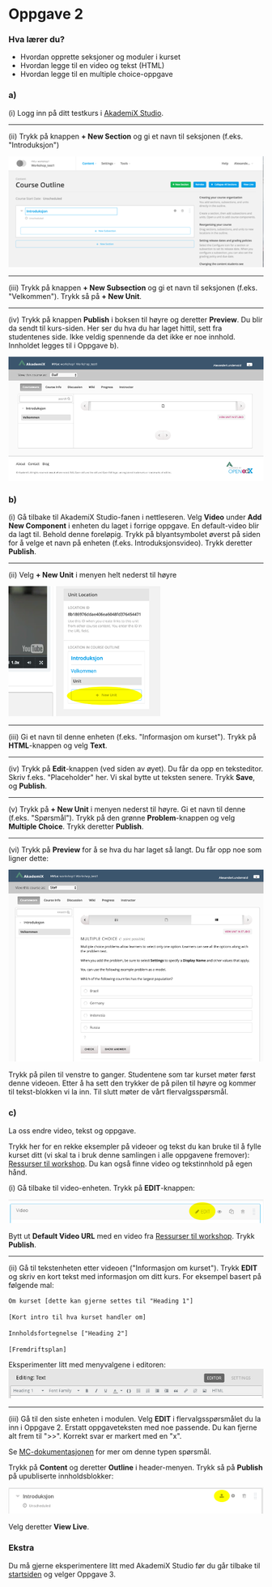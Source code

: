 # Oppgave 2

### Hva lærer du?
* Hvordan opprette seksjoner og moduler i kurset
* Hvordan legge til en video og tekst (HTML)
* Hvordan legge til en multiple choice-oppgave


### a)

(i) Logg inn på ditt testkurs i [AkademiX Studio](https://beta.akademix.no:18010).

----
(ii) Trykk på knappen **+ New Section** og gi et navn til seksjonen (f.eks. "Introduksjon")

![Ny seksjon](new_section.png)

----
(iii) Trykk på knappen **+ New Subsection** og gi et navn til seksjonen (f.eks. "Velkommen"). Trykk så på **+ New Unit**.

----
(iv) Trykk på knappen **Publish** i boksen til høyre og deretter **Preview**. Du blir da sendt til kurs-siden. Her ser du hva du har laget hittil, sett fra studentenes side. Ikke veldig spennende da det ikke er noe innhold. Innholdet legges til i Oppgave b).

![Første preview](first_preview.png)

### b)

(i) Gå tilbake til AkademiX Studio-fanen i nettleseren. Velg **Video** under **Add New Component** i enheten du laget i forrige oppgave. En default-video blir da lagt til. Behold denne foreløpig. Trykk på blyantsymbolet øverst på siden for å velge et navn på enheten (f.eks. Introduksjonsvideo). Trykk deretter **Publish**.

----
(ii) Velg **+ New Unit** i menyen helt nederst til høyre

![Ny enhet](new_unit_in_unit.png)

----
(iii) Gi et navn til denne enheten (f.eks. "Informasjon om kurset"). Trykk på **HTML**-knappen og velg **Text**.

----
(iv) Trykk på **Edit**-knappen (ved siden av øyet). Du får da opp en teksteditor. Skriv f.eks. "Placeholder" her. Vi skal bytte ut teksten senere. Trykk **Save**, og **Publish**.

----
(v) Trykk på **+ New Unit** i menyen nederst til høyre. Gi et navn til denne (f.eks. "Spørsmål"). Trykk på den grønne **Problem**-knappen og velg **Multiple Choice**. Trykk deretter **Publish**.

----
(vi) Trykk på **Preview** for å se hva du har laget så langt. Du får opp noe som ligner dette:

![Testkurs 1](testkurs1.png)

Trykk på pilen til venstre to ganger. Studentene som tar kurset møter først denne videoen. Etter å ha sett den trykker de på pilen til høyre og kommer til tekst-blokken vi la inn. Til slutt møter de vårt flervalgsspørsmål. 

### c)

La oss endre video, tekst og oppgave.

Trykk her for en rekke eksempler på videoer og tekst du kan bruke til å fylle kurset ditt (vi skal ta i bruk denne samlingen i alle oppgavene fremover): 
[Ressurser til workshop](../Ressurser/ressurser.md#ressurser). Du kan også finne video og tekstinnhold på egen hånd.

(i) Gå tilbake til video-enheten. Trykk på **EDIT**-knappen:

![Edit video](edit_video.png)

Bytt ut **Default Video URL** med en video fra [Ressurser til workshop](../Ressurser/ressurser.md#ressurser). Trykk **Publish**.

----
(ii) Gå til tekstenheten etter videoen ("Informasjon om kurset"). Trykk **EDIT** og skriv en kort tekst med informasjon om ditt kurs. For eksempel basert på følgende mal:

```
Om kurset [dette kan gjerne settes til "Heading 1"]

[Kort intro til hva kurset handler om]

Innholdsfortegnelse ["Heading 2"]

[Fremdriftsplan]

```

Eksperimenter litt med menyvalgene i editoren:
![Editor-meny](editor_meny.png)

----
(iii) Gå til den siste enheten i modulen. Velg **EDIT** i flervalgsspørsmålet du la inn i Oppgave 2. Erstatt oppgaveteksten med noe passende. Du kan fjerne alt frem til ">>". Korrekt svar er markert med en "x".

Se [MC-dokumentasjonen](http://edx.readthedocs.io/projects/edx-partner-course-staff/en/latest/exercises_tools/multiple_choice.html) for mer om denne typen spørsmål.

Trykk på **Content** og deretter **Outline** i header-menyen. Trykk så på **Publish** på upubliserte innholdsblokker:

![Publish](publish-knapp.png)

Velg deretter **View Live**.


### Ekstra

Du må gjerne eksperimentere litt med AkademiX Studio før du går tilbake til [startsiden](../README.md#oppgaver) og velger Oppgave 3.
